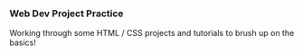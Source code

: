 ### Web Dev Project Practice

Working through some HTML / CSS projects and tutorials to brush up on the basics!
